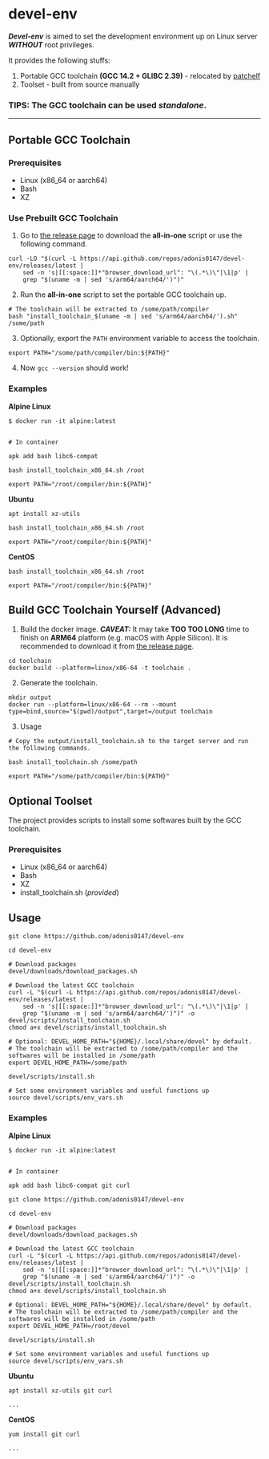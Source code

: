 # devel-env

_**Devel-env**_ is aimed to set the development environment up on Linux server _**WITHOUT**_ root privileges.

It provides the following stuffs:

1. Portable GCC toolchain **(GCC 14.2 + GLIBC 2.39)** - relocated by [patchelf](https://github.com/NixOS/patchelf)
2. Toolset - built from source manually

### TIPS: The GCC toolchain can be used *standalone*.

---

## Portable GCC Toolchain

### Prerequisites

* Linux (x86_64 or aarch64)
* Bash
* XZ

### Use Prebuilt GCC Toolchain

1. Go to [the release page](https://github.com/adonis0147/devel-env/releases) to download the **all-in-one** script or use
   the following command.

```shell
curl -LO "$(curl -L https://api.github.com/repos/adonis0147/devel-env/releases/latest |
    sed -n 's|[[:space:]]*"browser_download_url": "\(.*\)\"|\1|p' |
    grep "$(uname -m | sed 's/arm64/aarch64/')")"
```

2. Run the **all-in-one** script to set the portable GCC toolchain up.

```shell
# The toolchain will be extracted to /some/path/compiler
bash "install_toolchain_$(uname -m | sed 's/arm64/aarch64/').sh" /some/path
```

3. Optionally, export the `PATH` environment variable to access the toolchain.

```shell
export PATH="/some/path/compiler/bin:${PATH}"
```

4. Now `gcc --version` should work!

### Examples

**Alpine Linux**

```shell
$ docker run -it alpine:latest


# In container

apk add bash libc6-compat

bash install_toolchain_x86_64.sh /root

export PATH="/root/compiler/bin:${PATH}"
```

**Ubuntu**

```shell
apt install xz-utils

bash install_toolchain_x86_64.sh /root

export PATH="/root/compiler/bin:${PATH}"
```

**CentOS**

```shell
bash install_toolchain_x86_64.sh /root

export PATH="/root/compiler/bin:${PATH}"
```

## Build GCC Toolchain Yourself (Advanced)

1. Build the docker image. _**CAVEAT:**_ It may take **TOO TOO LONG** time to finish on **ARM64** platform (e.g.
   macOS with Apple Silicon). It is recommended to download it from [the release page](https://github.com/adonis0147/devel-env/releases).

```shell
cd toolchain
docker build --platform=linux/x86-64 -t toolchain .
```

2. Generate the toolchain.

```shell
mkdir output
docker run --platform=linux/x86-64 --rm --mount type=bind,source="$(pwd)/output",target=/output toolchain
```

3. Usage

```shell
# Copy the output/install_toolchain.sh to the target server and run the following commands.

bash install_toolchain.sh /some/path

export PATH="/some/path/compiler/bin:${PATH}"
```

## Optional Toolset

The project provides scripts to install some softwares built by the GCC toolchain.

### Prerequisites

* Linux (x86_64 or aarch64)
* Bash
* XZ
* install_toolchain.sh (_*provided*_)

## Usage

```shell
git clone https://github.com/adonis0147/devel-env

cd devel-env

# Download packages
devel/downloads/download_packages.sh

# Download the latest GCC toolchain
curl -L "$(curl -L https://api.github.com/repos/adonis0147/devel-env/releases/latest |
    sed -n 's|[[:space:]]*"browser_download_url": "\(.*\)\"|\1|p' |
    grep "$(uname -m | sed 's/arm64/aarch64/')")" -o devel/scripts/install_toolchain.sh
chmod a+x devel/scripts/install_toolchain.sh

# Optional: DEVEL_HOME_PATH="${HOME}/.local/share/devel" by default.
# The toolchain will be extracted to /some/path/compiler and the softwares will be installed in /some/path
export DEVEL_HOME_PATH=/some/path

devel/scripts/install.sh

# Set some environment variables and useful functions up
source devel/scripts/env_vars.sh
```

### Examples

**Alpine Linux**

```shell
$ docker run -it alpine:latest


# In container

apk add bash libc6-compat git curl

git clone https://github.com/adonis0147/devel-env

cd devel-env

# Download packages
devel/downloads/download_packages.sh

# Download the latest GCC toolchain
curl -L "$(curl -L https://api.github.com/repos/adonis0147/devel-env/releases/latest |
    sed -n 's|[[:space:]]*"browser_download_url": "\(.*\)\"|\1|p' |
    grep "$(uname -m | sed 's/arm64/aarch64/')")" -o devel/scripts/install_toolchain.sh
chmod a+x devel/scripts/install_toolchain.sh

# Optional: DEVEL_HOME_PATH="${HOME}/.local/share/devel" by default.
# The toolchain will be extracted to /some/path/compiler and the softwares will be installed in /some/path
export DEVEL_HOME_PATH=/root/devel

devel/scripts/install.sh

# Set some environment variables and useful functions up
source devel/scripts/env_vars.sh
```

**Ubuntu**

```shell
apt install xz-utils git curl

...
```

**CentOS**

```shell
yum install git curl

...
```
